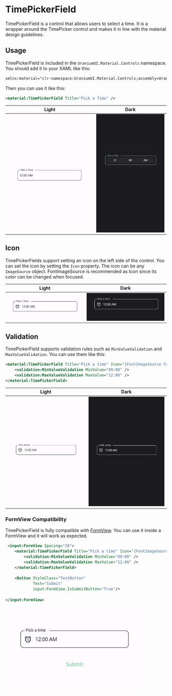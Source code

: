 # TimePickerField
TimePickerField is a control that allows users to select a time. It is a wrapper around the TimePicker control and makes it in line with the material design guidelines.

## Usage

TimePickerField is included in the `UraniumUI.Material.Controls` namespace. You should add it to your XAML like this:

```xml
xmlns:material="clr-namespace:UraniumUI.Material.Controls;assembly=UraniumUI.Material"
```

Then you can use it like this:

```xml
<material:TimePickerField Title="Pick a Time" />
```

| Light | Dark |
| --- | --- |
| ![MAUI Material Design TimePicker](images/timepickerfield-demo-light-android.gif) | ![MAUI Material Design TimePicker](images/timepickerfield-demo-dark-windows.gif) |


## Icon
TimePickerFields support setting an icon on the left side of the control. You can set the icon by setting the `Icon` property. The icon can be any `ImageSource` object. FontImageSource is recommended as Icon since its color can be changed when focused.

| Light | Dark |
| --- | --- |
| ![MAUI Material Input](images/timepickerfield-icon-light-android.png) | ![MAUI Material Input](images/timepickerfield-icon-dark-android.png) |


## Validation
TimePickerField supports validation rules such as `MinValueValidation` and `MaxValueValidation`. You can use them like this:

```xml
<material:TimePickerField Title="Pick a time" Icon="{FontImageSource FontFamily=MaterialRegular, Glyph={x:Static m:MaterialRegular.Alarm}}">
    <validation:MinValueValidation MinValue="09:00" />
    <validation:MaxValueValidation MaxValue="12:00" />
</material:TimePickerField>
```

| Light | Dark |
| --- | --- |
| ![MAUI Material Input](images/timepickerfield-validation-light-android.gif) | ![MAUI Material Input](images/timepickerfield-validation-dark-android.gif) |


### FormView Compatibility
TimePickerField is fully compatible with [FormView](https://enisn-projects.io/docs/en/inputkit/latest/components/controls/FormView). You can use it inside a FormView and it will work as expected.

```xml
 <input:FormView Spacing="20">
    <material:TimePickerField Title="Pick a time" Icon="{FontImageSource FontFamily=MaterialRegular, Glyph={x:Static m:MaterialRegular.Alarm}}">
        <validation:MinValueValidation MinValue="09:00" />
        <validation:MaxValueValidation MaxValue="12:00" />
    </material:TimePickerField>

    <Button StyleClass="TextButton"
            Text="Submit"
            input:FormView.IsSubmitButton="True"/>

</input:FormView>
```

![MAUI Material Input](images/timepickerfield-formview-light-android.gif)